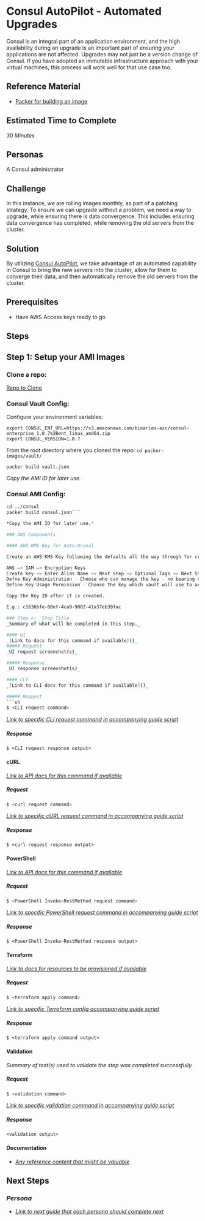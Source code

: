 # Consul AutoPilot - Automated Upgrades

Consul is an integral part of an application environment, and the high availability during an upgrade is an important part of ensuring your applications are not affected. Upgrades may not just be a version change of Consul. If you have adopted an immutable infrastructure approach with your virtual machines, this process will work well for that use case too.

## Reference Material
- [Packer for building an image](https://www.packer.io/downloads.html)

## Estimated Time to Complete
_30 Minutes_

## Personas
A Consul administrator 

## Challenge
In this instance, we are rolling images monthly, as part of a patching strategy. To ensure we can upgrade without a problem, we need a way to upgrade, while ensuring there is data convergence. This includes ensuring data convergence has completed, while removing the old servers from the cluster.

## Solution
By utilizing [Consul AutoPilot](https://www.consul.io/docs/guides/autopilot.html), we take advantage of an automated capability in Consul to bring the new servers into the cluster, allow for them to converge their data, and then automatically remove the old servers from the cluster.

## Prerequisites
- Have AWS Access keys ready to go

## Steps

## Step 1: Setup your AMI Images

### Clone a repo:

[Repo to Clone](https://github.com/AdamCavaliere/Consul-AutoPilot)

### Consul Vault Config:

Configure your environment variables:

```
export CONSUL_ENT_URL=https://s3.amazonaws.com/binaries-azc/consul-enterprise_1.0.7%2Bent_linux_amd64.zip
export CONSUL_VERSION=1.0.7
```

From the root directory where you cloned the repo: `cd packer-images/vault/`

`packer build vault.json`

*Copy the AMI ID for later use.*

### Consul AMI Config:
```sh
cd ../consul
packer build consul.json```

*Copy the AMI ID for later use.*

### AWS Components

#### AWS KMS Key for Auto-Unseal

Create an AWS KMS Key following the defaults all the way through for creation. 

AWS —> IAM —> Encryption Keys
Create key —> Enter Alias Name —> Next Step —> Optional Tags —> Next Step
Defne Key Administration - Choose who can manage the key - no bearing on Auto Unseal
Define Key Usage Permission - Choose the key which vault will use to access this key for auto unseal

Copy the Key ID after it is created.

E.g.: c1636bfe-08ef-4ca9-9002-41a37eb39fac

### Step n: _Step Title_
_Summary of what will be completed in this step._

#### UI
_[Link to docs for this command if available]()_
##### Request
_UI request screenshot(s)_

##### Response
_UI response screenshot(s)_

#### CLI
_[Link to CLI docs for this command if available]()_

##### Request
```sh
$ <CLI request command>
```

_[Link to specific CLI request command in accompanying guide script]()_

##### Response
```
$ <CLI request response output>
```


#### cURL
_[Link to API docs for this command if available]()_

##### Request
```sh
$ <curl request command>
```

_[Link to specific cURL request command in accompanying guide script]()_

##### Response
```
$ <curl request response output>
```

#### PowerShell
_[Link to API docs for this command if available]()_

##### Request
```sh
$ <PowerShell Invoke-RestMethod request command>
```

_[Link to specific PowerShell request command in accompanying guide script]()_

##### Response
```
$ <PowerShell Invoke-RestMethod response output>
```

#### Terraform
_[Link to docs for resources to be provisioned if available]()_

##### Request
```sh
$ <terraform apply command>
```

_[Link to specific Terraform config accompanying guide script]()_

##### Response
```
$ <terraform apply command output>
```

#### Validation
_Summary of test(s) used to validate the step was completed successfully._

##### Request
```sh
$ <validation command>
```

_[Link to specific validation command in accompanying guide script]()_

##### Response
```
<validation output>
```


#### Documentation
- _[Any reference content that might be valuable]()_

## Next Steps
### _Persona_
- _[Link to next guide that each persona should complete next]()_

